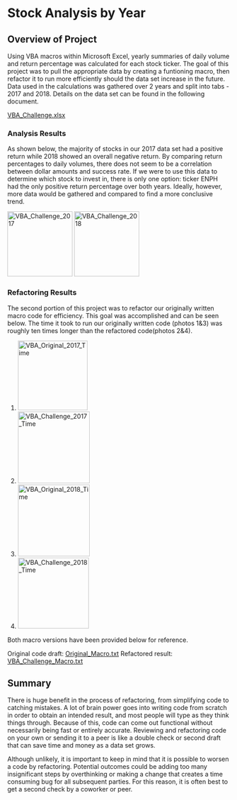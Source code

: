 # Stock Analysis by Year

## Overview of Project

Using VBA macros within Microsoft Excel, yearly summaries of daily volume and return percentage was calculated for each stock ticker. The goal of this project was to pull the appropriate data by creating a funtioning macro, then refactor it to run more efficiently should the data set increase in the future. Data used in the calculations was gathered over 2 years and split into tabs - 2017 and 2018. Details on the data set can be found in the following document. 

[VBA_Challenge.xlsx](https://github.com/brefrank/stock-analysis/files/7220227/VBA_Challenge.xlsx)


### Analysis Results

As shown below, the majority of stocks in our 2017 data set had a positive return while 2018 showed an overall negative return. By comparing return percentages to daily volumes, there does not seem to be a correlation between dollar amounts and success rate. If we were to use this data to determine which stock to invest in, there is only one option: ticker ENPH had the only positive return percentage over both years. Ideally, however, more data would be gathered and compared to find a more conclusive trend. 

<img width="147" alt="VBA_Challenge_2017" src="https://user-images.githubusercontent.com/90646961/134570764-9728db8d-8f1f-4d59-8186-ef8eeb371060.png">
<img width="147" alt="VBA_Challenge_2018" src="https://user-images.githubusercontent.com/90646961/134573985-6e743ede-c8d3-4e58-8bd7-2478a6a74a7d.png">


### Refactoring Results

The second portion of this project was to refactor our originally written macro code for efficiency. This goal was accomplished and can be seen below. The time it took to run our originally written code (photos 1&3) was roughly ten times longer than the refactored code(photos 2&4). 

1. <img width="157" alt="VBA_Original_2017_Time" src="https://user-images.githubusercontent.com/90646961/134580576-8822ca63-3885-4322-8ce4-6a524693721b.png">
2. <img width="162" alt="VBA_Challenge_2017_Time" src="https://user-images.githubusercontent.com/90646961/134580597-4d040974-a3a9-4694-9f2a-81de49d65a1b.png">
3. <img width="162" alt="VBA_Original_2018_Time" src="https://user-images.githubusercontent.com/90646961/134580610-c0a8bbb7-655a-4c2c-9f53-e4c99ea45c2a.png">
4. <img width="160" alt="VBA_Challenge_2018_Time" src="https://user-images.githubusercontent.com/90646961/134580615-618f043d-eee6-470c-be74-a6b856282837.png">

Both macro versions have been provided below for reference.

Original code draft: [Original_Macro.txt](https://github.com/brefrank/stock-analysis/files/7220729/Original_Macro.txt)
Refactored result: [VBA_Challenge_Macro.txt](https://github.com/brefrank/stock-analysis/files/7220272/VBA_Challenge_Macro.txt)

## Summary

There is huge benefit in the process of refactoring, from simplifying code to catching mistakes. A lot of brain power goes into writing code from scratch in order to obtain an intended result, and most people will type as they think things through. Because of this, code can come out functional without necessarily being fast or entirely accurate. Reviewing and refactoring code on your own or sending it to a peer is like a double check or second draft that can save time and money as a data set grows. 

Although unlikely, it is important to keep in mind that it is possible to worsen a code by refactoring. Potential outcomes could be adding too many insignificant steps by overthinking or making a change that creates a time consuming bug for all subsequent parties. For this reason, it is often best to get a second check by a coworker or peer.

